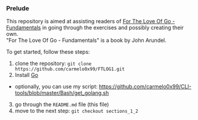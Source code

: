 ### Prelude
This repository is aimed at assisting readers of [For The Love Of Go - Fundamentals](https://bitfieldconsulting.com/books/fundamentals) in going through the exercises and possibly creating their own.<br/>
"For The Love Of Go - Fundamentals" is a book by John Arundel.

To get started, follow these steps:<br/>
1. clone the repository: `git clone https://github.com/carmelo0x99/FTLOG1.git`
2. Install [Go](https://golang.org/doc/install)
  - optionally, you can use my script: https://github.com/carmelo0x99/CLI-tools/blob/master/Bash/get_golang.sh
3. go through the `README.md` file (this file)
4. move to the next step: `git checkout sections_1_2`

